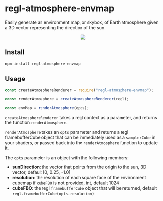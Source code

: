 # regl-atmosphere-envmap

Easily generate an environment map, or skybox, of Earth atmosphere given a 3D vector representing the direction of the
sun.

<p align="center">
  <img src="https://github.com/wwwtyro/regl-atmosphere-envmap/raw/master/example.png">
</p>

## Install

```
npm install regl-atmosphere-envmap
```

## Usage

```js
const createAtmosphereRenderer = require("regl-atmosphere-envmap");

const renderAtmosphere = createAtmosphereRenderer(regl);

const envMap = renderAtmosphere(opts);
```

`createAtmosphereRenderer` takes a regl context as a parameter, and returns the function `renderAtmosphere`.

`renderAtmosphere` takes an `opts` parameter and returns a regl framebufferCube object that can be immediately used as
a `samplerCube` in your shaders, or passed back into the `renderAtmosphere` function to update it.

The `opts` parameter is an object with the following members:

* **sunDirection**: the vector that points from the origin to the sun, 3D vector, default [0, 0.25, -1.0]
* **resolution**: the resolution of each square face of the environment cubemap if `cubeFBO` is not provided, int, default 1024
* **cubeFBO**: the regl `framebufferCube` object that will be returned, default `regl.framebufferCube(opts.resolution)`
